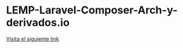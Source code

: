 # LEMP-Laravel-Composer-Arch-y-derivados.io

[Visita el siguiente link](https://du-f23.github.io/LEMP-Laravel-Composer-Arch-y-derivados.io/)
